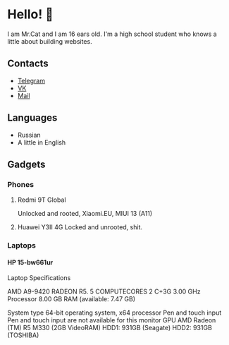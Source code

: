 # Hello! 👋

I am Mr.Cat and I am 16 ears old. I'm a high school student who knows a little about building websites. 


## Contacts

- [Telegram](https://t.me/JuiceLemon9T)
- [VK](https://vk.com/danya_stepanov2022)
- [Mail](mailto:danya_danilov1@vk.com)

## Languages

- Russian
- A little in English

## Gadgets

### Phones

1. Redmi 9T Global

   Unlocked and rooted, Xiaomi.EU, MIUI 13 (A11)

2. Huawei Y3II 4G 
   Locked and unrooted, shit. 

### Laptops

#### HP 15-bw661ur

Laptop Specifications

  AMD A9-9420 RADEON R5. 5 COMPUTECORES 2 C+3G 3.00 GHz Processor
8.00 GB RAM (available: 7.47 GB)

System type 64-bit operating system, x64 processor
Pen and touch input Pen and touch input are not available for this monitor
GPU AMD Radeon (TM) R5 M330 (2GB VideoRAM)
HDD1: 931GB (Seagate)
HDD2: 931GB (TOSHIBA)
